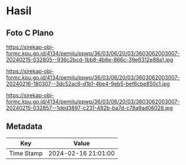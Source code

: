 # Hasil

## Foto C Plano

https://sirekap-obj-formc.kpu.go.id/4134/pemilu/ppwp/36/03/06/20/03/3603062003007-20240215-032805--936c2bcd-1bb8-4b6e-866c-39e6312e88a1.jpg

https://sirekap-obj-formc.kpu.go.id/4134/pemilu/ppwp/36/03/06/20/03/3603062003007-20240216-180307--3dc52ac6-d1b1-4be4-9eb5-bef6cbe850c1.jpg

https://sirekap-obj-formc.kpu.go.id/4134/pemilu/ppwp/36/03/06/20/03/3603062003007-20240215-032857--1ded3897-c231-482b-ba7d-c78a9ad06028.jpg


## Metadata

| Key        | Value               |
| ---------- | ------------------- |
| Time Stamp | 2024-02-16 21:01:00 |



